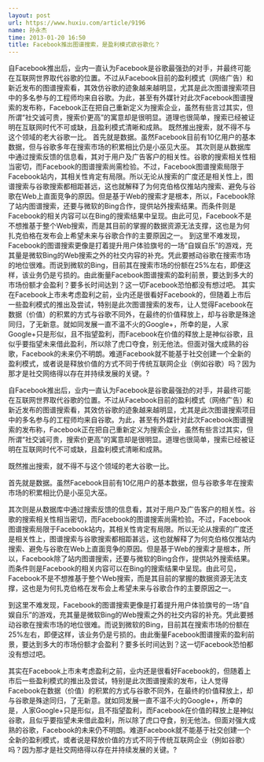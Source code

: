 ```yaml
---
layout: post
url: https://www.huxiu.com/article/9196
name: 孙永杰
time: 2013-01-20 16:50
title: Facebook推出图谱搜索，是盈利模式欲谷歌化？
---
```

自Facebook推出后，业内一直认为Facebook是谷歌最强劲的对手，并最终可能在互联网世界取代谷歌的位置。不过从Facebook目前的盈利模式（网络广告）和新近发布的图谱搜索看，其效仿谷歌的迹象越来越明显，尤其是此次图谱搜索项目中的多名参与的工程师均来自谷歌。为此，甚至有外媒针对此次Facebook图谱搜索的发布称，Facebook正在把自己重新定义为搜索企业，虽然有些言过其实，但所谓“社交诚可贵，搜索价更高”的寓意却是很明显。道理也很简单，搜索已经被证明在互联网时代不可或缺，且盈利模式清晰和成熟。 既然推出搜索，就不得不与这个领域的老大谷歌一比。 首先就是数据。虽然Facebook目前有10亿用户的基本数据，但与谷歌多年在搜索市场的积累相比仍是小巫见大巫。 其次则是从数据库中通过搜索反馈的信息看，其对于用户及广告客户的相关性。谷歌的搜索相关性相当密切，而Facebook的图谱搜索尚需检验。不过，Facebook图谱搜索局限于Facebook站内，其相关性肯定有局限。所以无论从搜索的广度还是相关性上，图谱搜索与谷歌搜索都相距甚远，这也就解释了为何克伯格仅推站内搜索、避免与谷歌在Web上直面竞争的原因。但是基于Web的搜索才是根本，所以，Facebook除了站内图谱搜索，还要与微软的Bing合作，提供站外搜索结果。而条件则是Facebook的相关内容可以在Bing的搜索结果中呈现。由此可见，Facebook不是不想推基于整个Web搜索，而是其目前的掌握的数据资源无法支撑，这也是为何扎克伯格在发布会上希望未来与谷歌合作的主要原因之一。 到这里不难发现，Facebook的图谱搜索更像是打着提升用户体验旗号的一场“自娱自乐”的游戏，充其量是微软Bing的Web搜索之外的社交内容的补充。凭此要撼动谷歌在搜索市场的地位很难。而说到微软的Bing，目前其在搜索市场的份额在25%左右，即便这样，该业务仍是亏损的。由此衡量Facebook图谱搜索的盈利前景，要达到多大的市场份额才会盈利？要多长时间达到？这一切Facebook恐怕都没有想过吧。 其实在Facebook上市未考虑盈利之前，业内还是很看好Facebook的，但随着上市后一些盈利模式的推出及尝试，特别是此次图谱搜索的发布，让人觉得Facebook在数据（价值）的积累的方式与谷歌不同外，在最终的价值释放上，却与谷歌是殊途同归，了无新意。就如同发展一直不温不火的Google+，所幸的是，人家Google+只是形似，且不指望盈利，而Facebook在价值的释放上是神似谷歌，且似乎要指望未来借此盈利，所以除了虎口夺食，别无他法。但面对强大成熟的谷歌，Facebook的未来仍不明朗。难道Facebook就不能基于社交创建一个全新的盈利模式，或者说是释放价值的方式不同于传统互联网企业（例如谷歌）吗？因为那才是社交网络得以存在并持续发展的关键。?

自Facebook推出后，业内一直认为Facebook是谷歌最强劲的对手，并最终可能在互联网世界取代谷歌的位置。不过从Facebook目前的盈利模式（网络广告）和新近发布的图谱搜索看，其效仿谷歌的迹象越来越明显，尤其是此次图谱搜索项目中的多名参与的工程师均来自谷歌。为此，甚至有外媒针对此次Facebook图谱搜索的发布称，Facebook正在把自己重新定义为搜索企业，虽然有些言过其实，但所谓“社交诚可贵，搜索价更高”的寓意却是很明显。道理也很简单，搜索已经被证明在互联网时代不可或缺，且盈利模式清晰和成熟。

既然推出搜索，就不得不与这个领域的老大谷歌一比。

首先就是数据。虽然Facebook目前有10亿用户的基本数据，但与谷歌多年在搜索市场的积累相比仍是小巫见大巫。

其次则是从数据库中通过搜索反馈的信息看，其对于用户及广告客户的相关性。谷歌的搜索相关性相当密切，而Facebook的图谱搜索尚需检验。不过，Facebook图谱搜索局限于Facebook站内，其相关性肯定有局限。所以无论从搜索的广度还是相关性上，图谱搜索与谷歌搜索都相距甚远，这也就解释了为何克伯格仅推站内搜索、避免与谷歌在Web上直面竞争的原因。但是基于Web的搜索才是根本，所以，Facebook除了站内图谱搜索，还要与微软的Bing合作，提供站外搜索结果。而条件则是Facebook的相关内容可以在Bing的搜索结果中呈现。由此可见，Facebook不是不想推基于整个Web搜索，而是其目前的掌握的数据资源无法支撑，这也是为何扎克伯格在发布会上希望未来与谷歌合作的主要原因之一。

到这里不难发现，Facebook的图谱搜索更像是打着提升用户体验旗号的一场“自娱自乐”的游戏，充其量是微软Bing的Web搜索之外的社交内容的补充。凭此要撼动谷歌在搜索市场的地位很难。而说到微软的Bing，目前其在搜索市场的份额在25%左右，即便这样，该业务仍是亏损的。由此衡量Facebook图谱搜索的盈利前景，要达到多大的市场份额才会盈利？要多长时间达到？这一切Facebook恐怕都没有想过吧。

其实在Facebook上市未考虑盈利之前，业内还是很看好Facebook的，但随着上市后一些盈利模式的推出及尝试，特别是此次图谱搜索的发布，让人觉得Facebook在数据（价值）的积累的方式与谷歌不同外，在最终的价值释放上，却与谷歌是殊途同归，了无新意。就如同发展一直不温不火的Google+，所幸的是，人家Google+只是形似，且不指望盈利，而Facebook在价值的释放上是神似谷歌，且似乎要指望未来借此盈利，所以除了虎口夺食，别无他法。但面对强大成熟的谷歌，Facebook的未来仍不明朗。难道Facebook就不能基于社交创建一个全新的盈利模式，或者说是释放价值的方式不同于传统互联网企业（例如谷歌）吗？因为那才是社交网络得以存在并持续发展的关键。?

